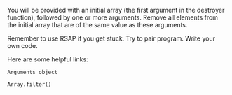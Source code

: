 You will be provided with an initial array (the first argument in the destroyer function), followed by one or more arguments. Remove all elements from the initial array that are of the same value as these arguments.

Remember to use RSAP if you get stuck. Try to pair program. Write your own code.

Here are some helpful links:

    Arguments object

    Array.filter()
